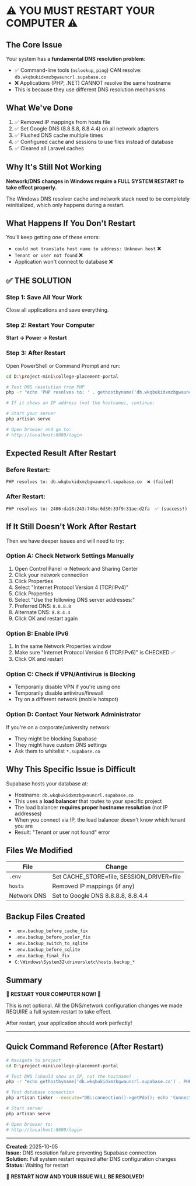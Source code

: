 # ⚠️ YOU MUST RESTART YOUR COMPUTER ⚠️

## The Core Issue

Your system has a **fundamental DNS resolution problem**:

- ✅ Command-line tools (`nslookup`, `ping`) CAN resolve: `db.wkqbukidxmzbgwauncrl.supabase.co`
- ❌ Applications (PHP, .NET) CANNOT resolve the same hostname
- This is because they use different DNS resolution mechanisms

## What We've Done

1. ✅ Removed IP mappings from hosts file
2. ✅ Set Google DNS (8.8.8.8, 8.8.4.4) on all network adapters
3. ✅ Flushed DNS cache multiple times
4. ✅ Configured cache and sessions to use files instead of database
5. ✅ Cleared all Laravel caches

## Why It's Still Not Working

**Network/DNS changes in Windows require a FULL SYSTEM RESTART to take effect properly.**

The Windows DNS resolver cache and network stack need to be completely reinitialized, which only happens during a restart.

## What Happens If You Don't Restart

You'll keep getting one of these errors:
- `could not translate host name to address: Unknown host` ❌
- `Tenant or user not found` ❌  
- Application won't connect to database ❌

## ✅ THE SOLUTION

### Step 1: Save All Your Work
Close all applications and save everything.

### Step 2: Restart Your Computer
**Start → Power → Restart**

### Step 3: After Restart
Open PowerShell or Command Prompt and run:

```bash
cd D:\project-mini\college-placement-portal

# Test DNS resolution from PHP
php -r "echo 'PHP resolves to: ' . gethostbyname('db.wkqbukidxmzbgwauncrl.supabase.co') . PHP_EOL;"

# If it shows an IP address (not the hostname), continue:

# Start your server
php artisan serve

# Open browser and go to:
# http://localhost:8000/login
```

## Expected Result After Restart

### Before Restart:
```
PHP resolves to: db.wkqbukidxmzbgwauncrl.supabase.co  ❌ (failed)
```

### After Restart:
```
PHP resolves to: 2406:da18:243:740a:6d30:33f9:31ae:d2fa  ✅ (success!)
```

## If It Still Doesn't Work After Restart

Then we have deeper issues and will need to try:

### Option A: Check Network Settings Manually
1. Open Control Panel → Network and Sharing Center
2. Click your network connection
3. Click Properties
4. Select "Internet Protocol Version 4 (TCP/IPv4)"
5. Click Properties
6. Select "Use the following DNS server addresses:"
7. Preferred DNS: `8.8.8.8`
8. Alternate DNS: `8.8.4.4`
9. Click OK and restart again

### Option B: Enable IPv6
1. In the same Network Properties window
2. Make sure "Internet Protocol Version 6 (TCP/IPv6)" is CHECKED ✅
3. Click OK and restart

### Option C: Check if VPN/Antivirus is Blocking
- Temporarily disable VPN if you're using one
- Temporarily disable antivirus/firewall
- Try on a different network (mobile hotspot)

### Option D: Contact Your Network Administrator
If you're on a corporate/university network:
- They might be blocking Supabase
- They might have custom DNS settings
- Ask them to whitelist `*.supabase.co`

## Why This Specific Issue is Difficult

Supabase hosts your database at:
- Hostname: `db.wkqbukidxmzbgwauncrl.supabase.co`
- This uses a **load balancer** that routes to your specific project
- The load balancer **requires proper hostname resolution** (not IP addresses)
- When you connect via IP, the load balancer doesn't know which tenant you are
- Result: "Tenant or user not found" error

## Files We Modified

| File | Change |
|------|--------|
| `.env` | Set CACHE_STORE=file, SESSION_DRIVER=file |
| `hosts` | Removed IP mappings (if any) |
| Network DNS | Set to Google DNS 8.8.8.8, 8.8.4.4 |

## Backup Files Created

- `.env.backup_before_cache_fix`
- `.env.backup_before_pooler_fix`
- `.env.backup_switch_to_sqlite`
- `.env.backup_before_sqlite`
- `.env.backup_final_fix`
- `C:\Windows\System32\drivers\etc\hosts.backup_*`

## Summary

**🔄 RESTART YOUR COMPUTER NOW! 🔄**

This is not optional. All the DNS/network configuration changes we made REQUIRE a full system restart to take effect.

After restart, your application should work perfectly!

---

## Quick Command Reference (After Restart)

```bash
# Navigate to project
cd D:\project-mini\college-placement-portal

# Test DNS (should show an IP, not the hostname)
php -r "echo gethostbyname('db.wkqbukidxmzbgwauncrl.supabase.co') . PHP_EOL;"

# Test database connection
php artisan tinker --execute="DB::connection()->getPdo(); echo 'Connected!';"

# Start server
php artisan serve

# Open browser to:
# http://localhost:8000/login
```

---

**Created:** 2025-10-05  
**Issue:** DNS resolution failure preventing Supabase connection  
**Solution:** Full system restart required after DNS configuration changes  
**Status:** Waiting for restart

🎯 **RESTART NOW AND YOUR ISSUE WILL BE RESOLVED!**

